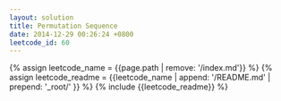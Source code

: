 ```yaml
---
layout: solution
title: Permutation Sequence
date: 2014-12-29 00:26:24 +0800
leetcode_id: 60
---
```

{% assign leetcode_name = {{page.path | remove: '/index.md'}}  %}
{% assign leetcode_readme = {{leetcode_name | append: '/README.md' | prepend: '_root/' }}  %}
{% include {{leetcode_readme}} %}
